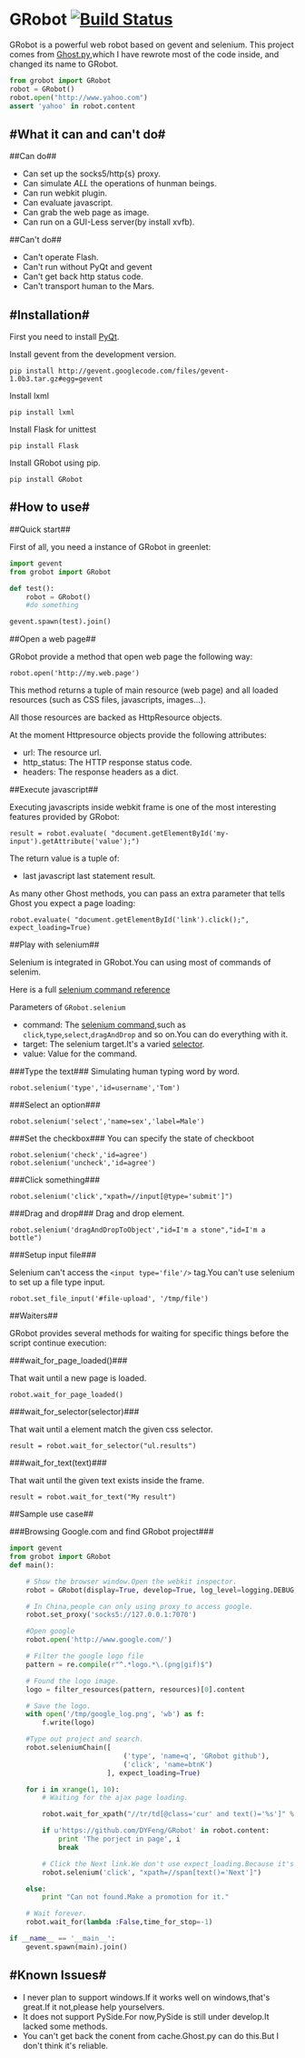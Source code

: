 GRobot  [![Build Status](https://travis-ci.org/DYFeng/GRobot.png)](https://travis-ci.org/DYFeng/GRobot)
======

GRobot is a powerful web robot based on gevent and selenium.
This project comes from [Ghost.py](http://jeanphix.me/Ghost.py),which I have rewrote most of the code inside, and changed its name to GRobot.

```python
from grobot import GRobot
robot = GRobot()
robot.open("http://www.yahoo.com")
assert 'yahoo' in robot.content
```

#What it can and can't do#
--------------------------

##Can do##

- Can set up the socks5/http{s} proxy.
- Can simulate *ALL* the operations of hunman beings.
- Can run webkit plugin.
- Can evaluate javascript.
- Can grab the web page as image.
- Can run on a GUI-Less server(by install xvfb).

##Can't do##

- Can't operate Flash.
- Can't run without PyQt and gevent
- Can't get back http status code.
- Can't transport human to the Mars.



#Installation#
-------------

First you need to install [PyQt](http://www.riverbankcomputing.co.uk/software/pyqt/intro).

Install gevent from the development version.

    pip install http://gevent.googlecode.com/files/gevent-1.0b3.tar.gz#egg=gevent

Install lxml

    pip install lxml

Install Flask for unittest

    pip install Flask

Install GRobot using pip.

    pip install GRobot

#How to use#
------------
##Quick start##

First of all, you need a instance of GRobot in greenlet:

```python
import gevent
from grobot import GRobot

def test():
    robot = GRobot()
    #do something

gevent.spawn(test).join()
```

##Open a web page##

GRobot provide a method that open web page the following way:

    robot.open('http://my.web.page')

This method returns a tuple of main resource (web page) and all loaded resources (such as CSS files, javascripts, images...).

All those resources are backed as HttpResource objects.

At the moment Httpresource objects provide the following attributes:

- url: The resource url.
- http_status: The HTTP response status code.
- headers: The response headers as a dict.



##Execute javascript##

Executing javascripts inside webkit frame is one of the most interesting features provided by GRobot:

    result = robot.evaluate( "document.getElementById('my-input').getAttribute('value');")

The return value is a tuple of:

- last javascript last statement result.

As many other Ghost methods, you can pass an extra parameter that tells Ghost you expect a page loading:

    robot.evaluate( "document.getElementById('link').click();", expect_loading=True)

##Play with selenium##

Selenium is integrated in GRobot.You can using most of commands of selenim.

Here is a full [selenium command reference](http://release.seleniumhq.org/selenium-core/1.0.1/reference.html)

Parameters of `GRobot.selenium`

- command: The [selenium command](http://release.seleniumhq.org/selenium-core/1.0.1/reference.html#actions),such as `click`,`type`,`select`,`dragAndDrop` and so on.You can do everything with it.
- target: The selenium target.It's a varied [selector](http://release.seleniumhq.org/selenium-core/1.0.1/reference.html#locators).
- value: Value for the command.


###Type the text###
Simulating human typing word by word.

    robot.selenium('type','id=username','Tom')

###Select an option###

    robot.selenium('select','name=sex','label=Male')

###Set the checkbox###
You can specify the state of checkboot

    robot.selenium('check','id=agree')
    robot.selenium('uncheck','id=agree')

###Click something###

    robot.selenium('click',"xpath=//input[@type='submit']")


###Drag and drop###
Drag and drop element.

    robot.selenium('dragAndDropToObject',"id=I'm a stone","id=I'm a bottle")


###Setup input file###

Selenium can't access the `<input type='file'/>` tag.You can't use selenium to set up a file type input.

    robot.set_file_input('#file-upload', '/tmp/file')

##Waiters##

GRobot provides several methods for waiting for specific things before the script continue execution:

###wait_for_page_loaded()###

That wait until a new page is loaded.

    robot.wait_for_page_loaded()


###wait_for_selector(selector)###

That wait until a element match the given css selector.

    result = robot.wait_for_selector("ul.results")

###wait_for_text(text)###

That wait until the given text exists inside the frame.

    result = robot.wait_for_text("My result")


##Sample use case##

###Browsing Google.com and find GRobot project###

```python
import gevent
from grobot import GRobot
def main():

    # Show the browser window.Open the webkit inspector.
    robot = GRobot(display=True, develop=True, log_level=logging.DEBUG, loading_timeout=10, operate_timeout=10)

    # In China,people can only using proxy to access google.
    robot.set_proxy('socks5://127.0.0.1:7070')

    #Open google
    robot.open('http://www.google.com/')

    # Filter the google logo file
    pattern = re.compile(r"^.*logo.*\.(png|gif)$")

    # Found the logo image.
    logo = filter_resources(pattern, resources)[0].content

    # Save the logo.
    with open('/tmp/google_log.png', 'wb') as f:
        f.write(logo)

    #Type out project and search.
    robot.seleniumChain([
                            ('type', 'name=q', 'GRobot github'),
                            ('click', 'name=btnK')
                        ], expect_loading=True)

    for i in xrange(1, 10):
        # Waiting for the ajax page loading.

        robot.wait_for_xpath("//tr/td[@class='cur' and text()='%s']" % i)

        if u'https://github.com/DYFeng/GRobot' in robot.content:
            print 'The porject in page', i
            break

        # Click the Next link.We don't use expect_loading.Because it's ajax loading,not page loading.
        robot.selenium('click', "xpath=//span[text()='Next']")

    else:
        print "Can not found.Make a promotion for it."

    # Wait forever.
    robot.wait_for(lambda :False,time_for_stop=-1)

if __name__ == '__main__':
    gevent.spawn(main).join()
```

#Known Issues#
--------------
- I never plan to support windows.If it works well on windows,that's great.If it not,please help yourselvers.
- It does not support PySide.For now,PySide is still under develop.It lacked some methods.
- You can't get back the conent from cache.Ghost.py can do this.But I don't think it's reliable.

    










